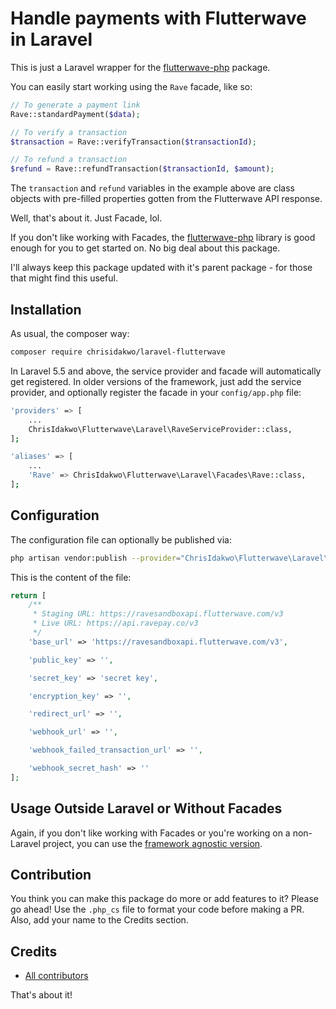 # Handle payments with Flutterwave in Laravel

This is just a Laravel wrapper for the [flutterwave-php](https://github.com/chrisidakwo/flutterwave-php) package.

You can easily start working using the ``Rave`` facade, like so:

```php
// To generate a payment link
Rave::standardPayment($data);

// To verify a transaction 
$transaction = Rave::verifyTransaction($transactionId);

// To refund a transaction
$refund = Rave::refundTransaction($transactionId, $amount);
```

The ``transaction`` and ``refund`` variables in the example above are class objects with pre-filled properties gotten from the Flutterwave API response.

Well, that's about it. Just Facade, lol. 

If you don't like working with Facades, the [flutterwave-php](https://github.com/chrisidakwo/flutterwave-php) library is good enough for you to get started on. No big deal about this package.

I'll always keep this package updated with it's parent package - for those that might find this useful.


## Installation
As usual, the composer way:

```bash
composer require chrisidakwo/laravel-flutterwave 
```

In Laravel 5.5 and above, the service provider and facade will automatically get registered. In older versions of the framework, just add the service provider, and optionally register the facade in your `config/app.php` file:

```bash
'providers' => [
    ...
    ChrisIdakwo\Flutterwave\Laravel\RaveServiceProvider::class,
];

'aliases' => [
    ...
    'Rave' => ChrisIdakwo\Flutterwave\Laravel\Facades\Rave::class,
];
```

## Configuration
The configuration file can optionally be published via:

```bash
php artisan vendor:publish --provider="ChrisIdakwo\Flutterwave\Laravel\RaveServiceProvider"
```

This is the content of the file:
```php
return [
	/**
	 * Staging URL: https://ravesandboxapi.flutterwave.com/v3
	 * Live URL: https://api.ravepay.co/v3
	 */
	'base_url' => 'https://ravesandboxapi.flutterwave.com/v3',

	'public_key' => '',

	'secret_key' => 'secret key',

	'encryption_key' => '',

	'redirect_url' => '',

	'webhook_url' => '',

	'webhook_failed_transaction_url' => '',

	'webhook_secret_hash' => ''
];
```

## Usage Outside Laravel or Without Facades 
Again, if you don't like working with Facades or you're working on a non-Laravel project, you can use the [framework agnostic version](https://github.com/chrisidakwo/flutterwave-php).


## Contribution
You think you can make this package do more or add features to it? Please go ahead! Use the ``.php_cs`` file to format your code before making a PR. Also, add your name to the Credits section.

## Credits
- [All contributors](https://github.com/chrisidakwo/flutterwave-php/contributors)

That's about it!


